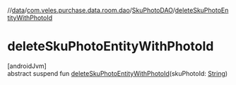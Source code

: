//[data](../../../index.md)/[com.veles.purchase.data.room.dao](../index.md)/[SkuPhotoDAO](index.md)/[deleteSkuPhotoEntityWithPhotoId](delete-sku-photo-entity-with-photo-id.md)

# deleteSkuPhotoEntityWithPhotoId

[androidJvm]\
abstract suspend fun [deleteSkuPhotoEntityWithPhotoId](delete-sku-photo-entity-with-photo-id.md)(skuPhotoId: [String](https://kotlinlang.org/api/latest/jvm/stdlib/kotlin/-string/index.html))
